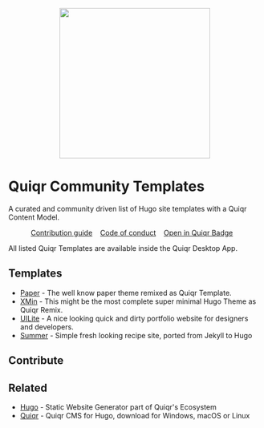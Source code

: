 <p align="center">
<img src="https://quiqr.org/quir-community-templates-badge.svg" width="300"/>
</p>

# Quiqr Community Templates
A curated and community driven list of Hugo site templates with a Quiqr Content
Model.

<p align="center">
<a href="contributing.md">Contribution guide</a>&nbsp;&nbsp;&nbsp;
<a href="code-of-conduct.md">Code of conduct</a>&nbsp;&nbsp;&nbsp;
<a href="open-in-quiqr-badge.md">Open in Quiqr Badge</a>&nbsp;&nbsp;&nbsp;
</p>

All listed Quiqr Templates are available inside the Quiqr Desktop App.

## Templates

- [Paper](https://github.com/mipmip/quiqr-paper-themed-template) - The well know paper theme remixed as Quiqr Template.
- [XMin](https://github.com/mipmip/quiqr-xmin-template) - This might be the most complete super minimal Hugo Theme as Quiqr Remix.
- [UILite](https://github.com/mipmip/quiqr-uilite-template) - A nice looking quick and dirty portfolio website for designers and developers.
- [Summer](https://github.com/mipmip/summer-qremix) - Simple fresh looking recipe site, ported from Jekyll to Hugo


## Contribute

## Related

- [Hugo](https://gohugo.io/) - Static Website Generator part of Quiqr's Ecosystem
- [Quiqr](https://quiqr.org/) - Quiqr CMS for Hugo, download for Windows, macOS or Linux
